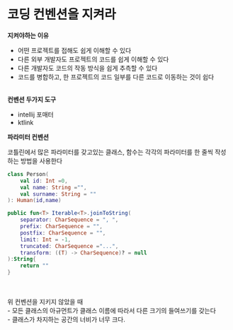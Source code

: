 # 코딩 컨벤션을 지켜라

**지켜야하는 이유**

* 어떤 프로젝트를 접해도 쉽게 이해할 수 있다
* 다른 외부 개발자도 프로젝트의 코드를 쉽게 이해할 수 있다
* 다른 개발자도 코드의 작동 방식을 쉽게 추측할 수 있다
* 코드를 병합하고, 한 프로젝트의 코드 일부를 다른 코드로 이동하는 것이 쉽다

\
**컨벤션 두가지 도구**

* intellij 포매터
* ktlink

&#x20;

**파라미터 컨벤션**

코틀린에서 많은 파라미터를 갖고있는 클래스, 함수는 각각의 파라미터를 한 줄씩 작성하는 방법을 사용한다

```kotlin
class Person(
    val id: Int =0,
    val name: String ="",
    val surname: String = ""
): Human(id,name)

public fun<T> Iterable<T>.joinToString(
    separator: CharSequence = ", ",
    prefix: CharSequence = "", 
    postfix: CharSequence = "",
    limit: Int = -1,
    truncated: CharSequence ="...",
    transform: ((T) -> CharSequence)? = null
):String{
    return ""
}
```

\
\
위 컨벤션을 지키지 않았을 때\
\- 모든 클래스의 아규먼트가 클래스 이름에 따라서 다른 크기의 들여쓰기를 갖는다\
\- 클래스가 차지하는 공간의 너비가 너무 크다.
